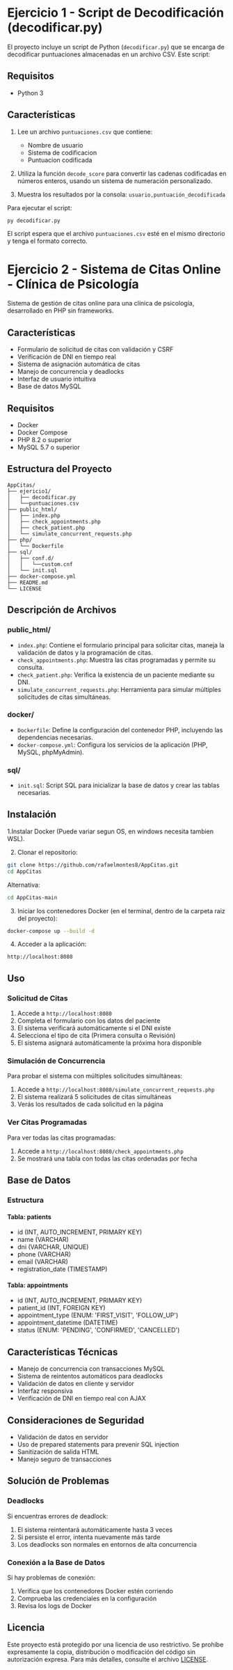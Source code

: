 # Ejercicio 1 - Script de Decodificación (decodificar.py)

El proyecto incluye un script de Python (`decodificar.py`) que se encarga de decodificar puntuaciones almacenadas en un archivo CSV. Este script:

## Requisitos

- Python 3

## Características
1. Lee un archivo `puntuaciones.csv` que contiene:
   - Nombre de usuario
   - Sistema de codificacion
   - Puntuacion codificada

2. Utiliza la función `decode_score` para convertir las cadenas codificadas en números enteros, usando un sistema de numeración personalizado.

3. Muestra los resultados por la consola: `usuario,puntuación_decodificada`

Para ejecutar el script:
```bash
py decodificar.py
```

El script espera que el archivo `puntuaciones.csv` esté en el mismo directorio y tenga el formato correcto. 

# Ejercicio 2 - Sistema de Citas Online - Clínica de Psicología

Sistema de gestión de citas online para una clínica de psicología, desarrollado en PHP sin frameworks.

## Características

- Formulario de solicitud de citas con validación y CSRF
- Verificación de DNI en tiempo real
- Sistema de asignación automática de citas
- Manejo de concurrencia y deadlocks
- Interfaz de usuario intuitiva
- Base de datos MySQL

## Requisitos

- Docker
- Docker Compose
- PHP 8.2 o superior
- MySQL 5.7 o superior

## Estructura del Proyecto

```
AppCitas/
├── ejericio1/
│   ├── decodificar.py
│   └──puntuaciones.csv
├── public_html/
│   ├── index.php
│   ├── check_appointments.php
│   ├── check_patient.php
│   └── simulate_concurrent_requests.php
├── php/
│   └── Dockerfile
├── sql/
│   ├── conf.d/
│   │   └──custom.cnf
│   └── init.sql
├── docker-compose.yml
├── README.md
└── LICENSE
```

## Descripción de Archivos

### public_html/
- `index.php`: Contiene el formulario principal para solicitar citas, maneja la validación de datos y la programación de citas.
- `check_appointments.php`: Muestra las citas programadas y permite su consulta.
- `check_patient.php`: Verifica la existencia de un paciente mediante su DNI.
- `simulate_concurrent_requests.php`: Herramienta para simular múltiples solicitudes de citas simultáneas.

### docker/
- `Dockerfile`: Define la configuración del contenedor PHP, incluyendo las dependencias necesarias.
- `docker-compose.yml`: Configura los servicios de la aplicación (PHP, MySQL, phpMyAdmin).

### sql/
- `init.sql`: Script SQL para inicializar la base de datos y crear las tablas necesarias.


## Instalación

1.Instalar Docker (Puede variar segun OS, en windows necesita tambien WSL).

2. Clonar el repositorio:
```bash
git clone https://github.com/rafaelmontes8/AppCitas.git
cd AppCitas
```
Alternativa:
```bash
cd AppCitas-main
```


3. Iniciar los contenedores Docker (en el terminal, dentro de la carpeta raiz del proyecto):
```bash
docker-compose up --build -d
```

4. Acceder a la aplicación:
```
http://localhost:8080
```

## Uso

### Solicitud de Citas
1. Accede a `http://localhost:8080`
2. Completa el formulario con los datos del paciente
3. El sistema verificará automáticamente si el DNI existe
4. Selecciona el tipo de cita (Primera consulta o Revisión)
5. El sistema asignará automáticamente la próxima hora disponible

### Simulación de Concurrencia
Para probar el sistema con múltiples solicitudes simultáneas:
1. Accede a `http://localhost:8080/simulate_concurrent_requests.php`
2. El sistema realizará 5 solicitudes de citas simultáneas
3. Verás los resultados de cada solicitud en la página

### Ver Citas Programadas
Para ver todas las citas programadas:
1. Accede a `http://localhost:8080/check_appointments.php`
2. Se mostrará una tabla con todas las citas ordenadas por fecha

## Base de Datos

### Estructura

#### Tabla: patients
- id (INT, AUTO_INCREMENT, PRIMARY KEY)
- name (VARCHAR)
- dni (VARCHAR, UNIQUE)
- phone (VARCHAR)
- email (VARCHAR)
- registration_date (TIMESTAMP)

#### Tabla: appointments
- id (INT, AUTO_INCREMENT, PRIMARY KEY)
- patient_id (INT, FOREIGN KEY)
- appointment_type (ENUM: 'FIRST_VISIT', 'FOLLOW_UP')
- appointment_datetime (DATETIME)
- status (ENUM: 'PENDING', 'CONFIRMED', 'CANCELLED')

## Características Técnicas

- Manejo de concurrencia con transacciones MySQL
- Sistema de reintentos automáticos para deadlocks
- Validación de datos en cliente y servidor
- Interfaz responsiva
- Verificación de DNI en tiempo real con AJAX

## Consideraciones de Seguridad

- Validación de datos en servidor
- Uso de prepared statements para prevenir SQL injection
- Sanitización de salida HTML
- Manejo seguro de transacciones

## Solución de Problemas

### Deadlocks
Si encuentras errores de deadlock:
1. El sistema reintentará automáticamente hasta 3 veces
2. Si persiste el error, intenta nuevamente más tarde
3. Los deadlocks son normales en entornos de alta concurrencia

### Conexión a la Base de Datos
Si hay problemas de conexión:
1. Verifica que los contenedores Docker estén corriendo
2. Comprueba las credenciales en la configuración
3. Revisa los logs de Docker

## Licencia

Este proyecto está protegido por una licencia de uso restrictivo. Se prohíbe expresamente la copia, distribución o modificación del código sin autorización expresa. Para más detalles, consulte el archivo [LICENSE](LICENSE).